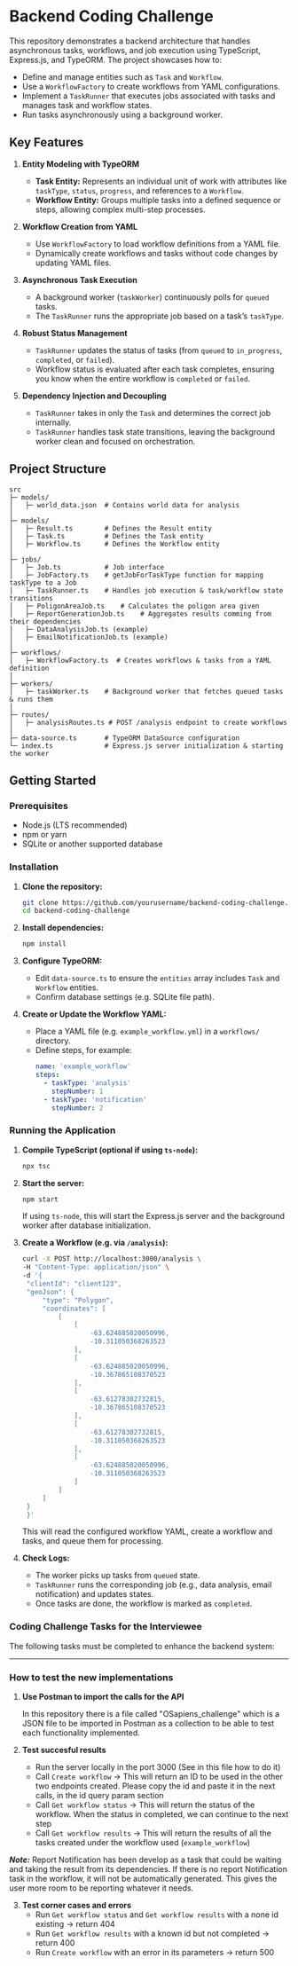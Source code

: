 # Backend Coding Challenge

This repository demonstrates a backend architecture that handles asynchronous tasks, workflows, and job execution using TypeScript, Express.js, and TypeORM. The project showcases how to:

- Define and manage entities such as `Task` and `Workflow`.
- Use a `WorkflowFactory` to create workflows from YAML configurations.
- Implement a `TaskRunner` that executes jobs associated with tasks and manages task and workflow states.
- Run tasks asynchronously using a background worker.

## Key Features

1. **Entity Modeling with TypeORM**

   - **Task Entity:** Represents an individual unit of work with attributes like `taskType`, `status`, `progress`, and references to a `Workflow`.
   - **Workflow Entity:** Groups multiple tasks into a defined sequence or steps, allowing complex multi-step processes.

2. **Workflow Creation from YAML**

   - Use `WorkflowFactory` to load workflow definitions from a YAML file.
   - Dynamically create workflows and tasks without code changes by updating YAML files.

3. **Asynchronous Task Execution**

   - A background worker (`taskWorker`) continuously polls for `queued` tasks.
   - The `TaskRunner` runs the appropriate job based on a task’s `taskType`.

4. **Robust Status Management**

   - `TaskRunner` updates the status of tasks (from `queued` to `in_progress`, `completed`, or `failed`).
   - Workflow status is evaluated after each task completes, ensuring you know when the entire workflow is `completed` or `failed`.

5. **Dependency Injection and Decoupling**
   - `TaskRunner` takes in only the `Task` and determines the correct job internally.
   - `TaskRunner` handles task state transitions, leaving the background worker clean and focused on orchestration.

## Project Structure

```
src
├─ models/
│   ├─ world_data.json  # Contains world data for analysis
│
├─ models/
│   ├─ Result.ts        # Defines the Result entity
│   ├─ Task.ts          # Defines the Task entity
│   ├─ Workflow.ts      # Defines the Workflow entity
│
├─ jobs/
│   ├─ Job.ts           # Job interface
│   ├─ JobFactory.ts    # getJobForTaskType function for mapping taskType to a Job
│   ├─ TaskRunner.ts    # Handles job execution & task/workflow state transitions
│   ├─ PoligonAreaJob.ts    # Calculates the poligon area given
│   ├─ ReportGenerationJob.ts    # Aggregates results comming from their dependencies
│   ├─ DataAnalysisJob.ts (example)
│   ├─ EmailNotificationJob.ts (example)
│
├─ workflows/
│   ├─ WorkflowFactory.ts  # Creates workflows & tasks from a YAML definition
│
├─ workers/
│   ├─ taskWorker.ts    # Background worker that fetches queued tasks & runs them
│
├─ routes/
│   ├─ analysisRoutes.ts # POST /analysis endpoint to create workflows
│
├─ data-source.ts       # TypeORM DataSource configuration
└─ index.ts             # Express.js server initialization & starting the worker
```

## Getting Started

### Prerequisites

- Node.js (LTS recommended)
- npm or yarn
- SQLite or another supported database

### Installation

1. **Clone the repository:**

   ```bash
   git clone https://github.com/yourusername/backend-coding-challenge.git
   cd backend-coding-challenge
   ```

2. **Install dependencies:**

   ```bash
   npm install
   ```

3. **Configure TypeORM:**

   - Edit `data-source.ts` to ensure the `entities` array includes `Task` and `Workflow` entities.
   - Confirm database settings (e.g. SQLite file path).

4. **Create or Update the Workflow YAML:**
   - Place a YAML file (e.g. `example_workflow.yml`) in a `workflows/` directory.
   - Define steps, for example:
     ```yaml
     name: 'example_workflow'
     steps:
       - taskType: 'analysis'
         stepNumber: 1
       - taskType: 'notification'
         stepNumber: 2
     ```

### Running the Application

1. **Compile TypeScript (optional if using `ts-node`):**

   ```bash
   npx tsc
   ```

2. **Start the server:**

   ```bash
   npm start
   ```

   If using `ts-node`, this will start the Express.js server and the background worker after database initialization.

3. **Create a Workflow (e.g. via `/analysis`):**

   ```bash
   curl -X POST http://localhost:3000/analysis \
   -H "Content-Type: application/json" \
   -d '{
    "clientId": "client123",
    "geoJson": {
        "type": "Polygon",
        "coordinates": [
            [
                [
                    -63.624885020050996,
                    -10.311050368263523
                ],
                [
                    -63.624885020050996,
                    -10.367865108370523
                ],
                [
                    -63.61278302732815,
                    -10.367865108370523
                ],
                [
                    -63.61278302732815,
                    -10.311050368263523
                ],
                [
                    -63.624885020050996,
                    -10.311050368263523
                ]
            ]
        ]
    }
    }'
   ```

   This will read the configured workflow YAML, create a workflow and tasks, and queue them for processing.

4. **Check Logs:**
   - The worker picks up tasks from `queued` state.
   - `TaskRunner` runs the corresponding job (e.g., data analysis, email notification) and updates states.
   - Once tasks are done, the workflow is marked as `completed`.

### **Coding Challenge Tasks for the Interviewee**

The following tasks must be completed to enhance the backend system:

---

### **How to test the new implementations**

1. **Use Postman to import the calls for the API**
   
   In this repository there is a file called "OSapiens_challenge" which is a JSON file to be imported in Postman as a collection to be able to test each functionality implemented.

2. **Test succesful results**
   - Run the server locally in the port 3000 (See in this file how to do it)
   - Call `Create workflow` -> This will return an ID to be used in the other two endpoints created. Please copy the id and paste it in the next calls, in the id query param section
   - Call `Get workflow status` -> This will return the status of the workflow. When the status in completed, we can continue to the next step
   - Call `Get workflow results` -> This will return the results of all the tasks created under the workflow used (`example_workflow`)

**_Note:_** Report Notification has been develop as a task that could be waiting and taking the result from its dependencies. If there is no report Notification task in the workflow, it will not be automatically generated. This gives the user more room to be reporting whatever it needs.

3. **Test corner cases and errors**
   - Run `Get workflow status` and `Get workflow results` with a none id existing -> return 404
   - Run `Get workflow results` with a known id but not completed -> return 400
   - Run `Create workflow` with an error in its parameters -> return 500
